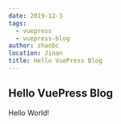 ```yaml
---
date: 2019-12-3
tags:
  - vuepress
  - vuepress-blog
author: zhaobc
location: Jinan
title: Hello VuePress Blog
---
```


## Hello VuePress Blog

Hello World!

<div class="ant-d">
  <CodeBox id="test" title="Test" code="console.log('Hello CodeBox!');" lang="js">
    <template slot="description">
      <span>描述</span>
    </template>
    <template slot="preview">
      <span>预览</span>
    </template>
  </CodeBox>
</div>

<ant-d>
  <CodeBox id="test2" title="Test" highlightedCode="console.log('Hello CodeBox!');" lang="js">
    <template slot="preview">
      <span>预览</span>
    </template>
  </CodeBox>
</ant-d>
